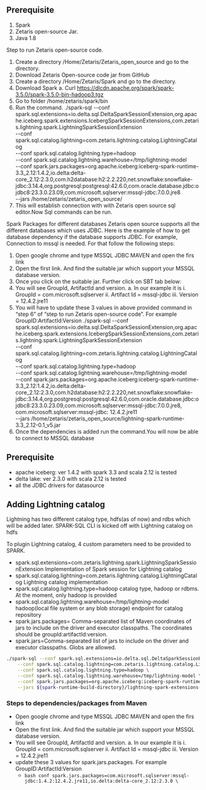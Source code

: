 ## Prerequisite 
1.	Spark
2.	Zetaris open-source Jar.
3.	Java 1.8

Step to run Zetaris open-source code.
1.	Create a directory /Home/Zetaris/Zetaris_open_source and go to the directory.
2.	Download Zetaris Open-source code jar from GitHub
3.	Create a directory /Home/Zetaris/Spark and go to the directory.
4.	Download Spark 
a.	Curl https://dlcdn.apache.org/spark/spark-3.5.0/spark-3.5.0-bin-hadoop3.tgz
5.	Go to folder /home/zetaris/spark/bin
6.	Run the command.
./spark-sql --conf spark.sql.extensions=io.delta.sql.DeltaSparkSessionExtension,org.apache.iceberg.spark.extensions.IcebergSparkSessionExtensions,com.zetaris.lightning.spark.LightningSparkSessionExtension \
    --conf spark.sql.catalog.lightning=com.zetaris.lightning.catalog.LightningCatalog \
    --conf spark.sql.catalog.lightning.type=hadoop \
    --conf spark.sql.catalog.lightning.warehouse=/tmp/lightning-model \
    --conf spark.jars.packages=org.apache.iceberg:iceberg-spark-runtime-3.3_2.12:1.4.2,io.delta:delta-core_2.12:2.3.0,com.h2database:h2:2.2.220,net.snowflake:snowflake-jdbc:3.14.4,org.postgresql:postgresql:42.6.0,com.oracle.database.jdbc:ojdbc8:23.3.0.23.09,com.microsoft.sqlserver:mssql-jdbc:7.0.0.jre8 \
    --jars /home/zetaris/zetaris_open_source/<Zetaris Open source Jar>
7.	This will establish connection with with Zetaris open source sql editor.Now Sql commands can be run.

Spark Packages for different databases
Zetaris open source supports all the different databases which uses JDBC. Here is the example of how to get database dependency if the database supports JDBC.
For example, Connection to mssql is needed. For that follow the following steps:
1.	Open google chrome and type MSSQL JDBC MAVEN and open the firs link 
2.	Open the first link. And find the suitable jar which support your MSSQL database version.
3.	Once you click on the suitable jar. Further click on SBT tab below:
4.	You will see GroupId, ArtifactId and version.
  a.	In our example it is 
    i.	GroupId = com.microsoft.sqlserver
    ii.	Artifact Id = mssql-jdbc
    iii.	Version = 12.4.2.jre11
5.	You will have to update these 3 values in above provided command in “step 6” of “step to run Zetaris open-source code”. For example GroupID:ArtifactId:Version
./spark-sql --conf spark.sql.extensions=io.delta.sql.DeltaSparkSessionExtension,org.apache.iceberg.spark.extensions.IcebergSparkSessionExtensions,com.zetaris.lightning.spark.LightningSparkSessionExtension \
    --conf spark.sql.catalog.lightning=com.zetaris.lightning.catalog.LightningCatalog \
    --conf spark.sql.catalog.lightning.type=hadoop \
    --conf spark.sql.catalog.lightning.warehouse=/tmp/lightning-model \
    --conf spark.jars.packages=org.apache.iceberg:iceberg-spark-runtime-3.3_2.12:1.4.2,io.delta:delta-core_2.12:2.3.0,com.h2database:h2:2.2.220,net.snowflake:snowflake-jdbc:3.14.4,org.postgresql:postgresql:42.6.0,com.oracle.database.jdbc:ojdbc8:23.3.0.23.09,com.microsoft.sqlserver:mssql-jdbc:7.0.0.jre8, com.microsoft.sqlserver:mssql-jdbc: 12.4.2.jre11  \
    --jars /home/zetaris/zetaris_open_source/lightning-spark-runtime-3.3_2.12-0.1_v5.jar
6.	Once the dependencies is added run the command.You will now be able to connect to MSSQL database

<!--
Copyright 2023 ZETARIS Pty Ltd

Permission is hereby granted, free of charge, to any person obtaining a copy of this software and
associated documentation files (the "Software"), to deal in the Software without restriction,
including without limitation the rights to use, copy, modify, merge, publish, distribute, sublicense,
and/or sell copies of the Software, and to permit persons to whom the Software is furnished to do so,
subject to the following conditions:

The above copyright notice and this permission notice shall be included in all copies
or substantial portions of the Software.

THE SOFTWARE IS PROVIDED "AS IS", WITHOUT WARRANTY OF ANY KIND, EXPRESS OR IMPLIED,
INCLUDING BUT NOT LIMITED TO THE WARRANTIES OF MERCHANTABILITY, FITNESS FOR A PARTICULAR PURPOSE AND
NONINFRINGEMENT. IN NO EVENT SHALL THE AUTHORS OR COPYRIGHT HOLDERS BE LIABLE FOR ANY CLAIM,
DAMAGES OR OTHER LIABILITY, WHETHER IN AN ACTION OF CONTRACT, TORT OR OTHERWISE, ARISING FROM,
OUT OF OR IN CONNECTION WITH THE SOFTWARE OR THE USE OR OTHER DEALINGS IN THE SOFTWARE.
-->
## Prerequisite
* apache iceberg: ver 1.4.2 with spark 3.3 and scala 2.12 is tested
* delta lake: ver 2.3.0 with scala 2.12 is tested
* all the JDBC drivers for datasource
  
## Adding Lightning catalog
Lightning has two different catalog type, hdfs(as of now) and rdbs which will be added later.
SPARK-SQL CLI is kicked off with Lightning catalog on hdfs 

To plugin Lightning catalog, 4 custom parameters need to be provided to SPARK.
* spark.sql.extensions=com.zetaris.lightning.spark.LightningSparkSessionExtension
  Implementation of Spark session for Lightning catalog 
* spark.sql.catalog.lightning=com.zetaris.lightning.catalog.LightningCatalog
  Lightning catalog implementation
* spark.sql.catalog.lightning.type=hadoop
  catalog type, hadoop or rdbms. At the moment, only hadoop is provided
* spark.sql.catalog.lightning.warehouse=/tmp/lightning-model
  hadoop(local file system or any blob storage) endpoint for catalog repository
* spark.jars.packages= Comma-separated list of Maven coordinates of jars to include on the driver and executor classpaths. The coordinates should be groupId:artifactId:version.
* spark.jars=Comma-separated list of jars to include on the driver and executor classpaths. Globs are allowed.



```bash
./spark-sql --conf spark.sql.extensions=io.delta.sql.DeltaSparkSessionExtension,org.apache.iceberg.spark.extensions.IcebergSparkSessionExtensions,com.zetaris.lightning.spark.LightningSparkSessionExtension \
    --conf spark.sql.catalog.lightning=com.zetaris.lightning.catalog.LightningCatalog \
    --conf spark.sql.catalog.lightning.type=hadoop \
    --conf spark.sql.catalog.lightning.warehouse=/tmp/lightning-model \
    --conf spark.jars.packages=org.apache.iceberg:iceberg-spark-runtime-3.3_2.12:1.4.2,io.delta:delta-core_2.12:2.3.0,com.h2database:h2:2.2.220,net.snowflake:snowflake-jdbc:3.14.4,org.postgresql:postgresql:42.6.0,com.oracle.database.jdbc:ojdbc8:23.3.0.23.09,com.microsoft.sqlserver:mssql-jdbc:7.0.0.jre8 \
    --jars ${spark-runtime-build-directory}/lightning-spark-extensions-3.3_2.12-0.1.jar,${other-jars-not-present-on-maven-directory}/*
```
### Steps to dependencies/packages from Maven
* Open google chrome and type MSSQL JDBC MAVEN and open the firs link
* Open the first link. And find the suitable jar which support your MSSQL database version.
* You will see GroupId, ArtifactId and version.
  a.	In our example it is 
    i.	GroupId = com.microsoft.sqlserver
    ii.	Artifact Id = mssql-jdbc
    iii.	Version = 12.4.2.jre11
* update these 3 values for spark.jars.packages. For example GroupID:ArtifactId:Version
    * ```bash conf spark.jars.packages=com.microsoft.sqlserver:mssql-jdbc:1.4.2:12.4.2.jre11,io.delta:delta-core_2.12:2.3.0 \ ```
